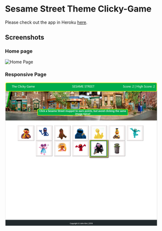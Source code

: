 # Sesame Street Theme Clicky-Game

Please check out the app in Heroku [here](https://sesame-street-game.herokuapp.com/).

## Screenshots

### Home page
![Home Page](/screenshots/home.png)

### Responsive Page
![Responsive Page](/screenshots/responsive.png)
